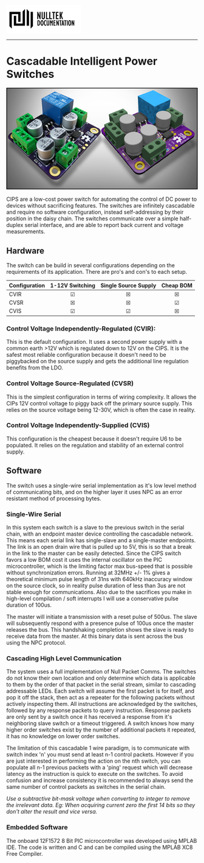 [![NullTek Documentation](../../resources/NullTekDocumentationLogo.png)](https://creatingnull.github.io)

---

# Cascadable Intelligent Power Switches 

![CIPS Header](CIPSHeader.png)

CIPS are a low-cost power switch for automating the control of DC power to devices without sacrificing features. 
The switches are infinitely cascadable and require no software configuration, instead self-addressing by their position in the daisy chain. 
The switches communicate over a simple half-duplex serial interface, and are able to report back current and voltage measurements.

## Hardware 

The switch can be build in several configurations depending on the requirements of its application. There are pro's and con's to each setup. 

| Configuration | 1-12V Switching | Single Source Supply | Cheap BOM |
| :------------ | :-------------: | :------------------: | :-------: |
| CVIR          | ☑              | 	☒                   | 	☒        |
| CVSR          | ☒              | 	☒                   | 	☑        |
| CVIS          | ☑              | 	☑                   | 	☒        |

### Control Voltage Independently-Regulated (CVIR):

This is the default configuration. 
It uses a second power supply with a common earth >12V which is regulated down to 12V on the CIPS. 
It is the safest most reliable configuration because it doesn't need to be piggybacked on the source supply and gets the additional line regulation benefits from the LDO. 

### Control Voltage Source-Regulated (CVSR)

This is the simplest configuration in terms of wiring complexity. 
It allows the CIPs 12V control voltage to piggy back off the primary source supply. 
This relies on the source voltage being 12-30V, which is often the case in reality.

### Control Voltage Independently-Supplied (CVIS)

This configuration is the cheapest because it doesn't require U6 to be populated. 
It relies on the regulation and stability of an external control supply. 

## Software

The switch uses a single-wire serial implementation as it's low level method of communicating bits, and on the higher layer it uses NPC as an error resistant method of processing bytes. 

### Single-Wire Serial

In this system each switch is a slave to the previous switch in the serial chain, with an endpoint master device controlling the cascadable network.
This means each serial link has single-slave and a single-master endpoints. 
The link is an open drain wire that is pulled up to 5V, this is so that a break in the link to the master can be easily detected.
Since the CIPS switch favors a low BOM cost it uses the internal oscillator on the PIC microcontroller, which is the limiting factor max bus-speed that is possible without synchronization errors. 
Running at 32MHz +/- 1% gives a theoretical minimum pulse length of 31ns with 640kHz inaccuracy window on the source clock, so in reality pulse duration of less than 3us are not stable enough for communications. 
Also due to the sacrifices you make in high-level compilation / soft interrupts I will use a conservative pulse duration of 100us.

The master will initiate a transmission with a reset pulse of 500us. 
The slave will subsequently respond with a presence pulse of 100us once the master releases the bus. 
This handshaking completion shows the slave is ready to receive data from the master. 
At this binary data is sent across the bus using the NPC protocol.

### Cascading High Level Communication

 The system uses a full implementation of Null Packet Comms. 
 The switches do not know their own location and only determine which data is applicable to them by the order of that packet in the serial stream, similar to cascading addressable LEDs. 
 Each switch will assume the first packet is for itself, and pop it off the stack, then act as a repeater for the following packets without actively inspecting them. 
 All instructions are acknowledged by the switches, followed by any response packets to query instruction. 
 Response packets are only sent by a switch once it has received a response from it's neighboring slave switch or a timeout triggered. 
 A switch knows how many higher order switches exist by the number of additional packets it repeated, it has no knowledge on lower order switches.

The limitation of this cascadable 1 wire paradigm, is to communicate with switch index 'n' you must send at least n-1 control packets. 
However if you are just interested in performing the action on the nth switch, you can populate all n-1 previous packets with a 'ping' request which will decrease latency as the instruction is quick to execute on the switches. 
To avoid confusion and increase consistency it is recommended to always send the same number of control packets as switches in the serial chain. 

_Use a subtractive bit-mask voltage when converting to integer to remove the irrelevant data. Eg: When acquiring current zero the first 14 bits so they don't alter the result and vice versa._

### Embedded Software

The onboard 12F1572 8 Bit PIC microcontroller was developed using MPLAB IDE. 
The code is written and C and can be compiled using the MPLAB XC8 Free Compiler. 
